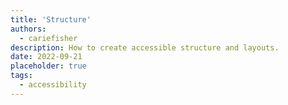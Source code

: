 ```yaml
---
title: 'Structure'
authors:
  - cariefisher
description: How to create accessible structure and layouts.
date: 2022-09-21
placeholder: true
tags:
  - accessibility
---
```

